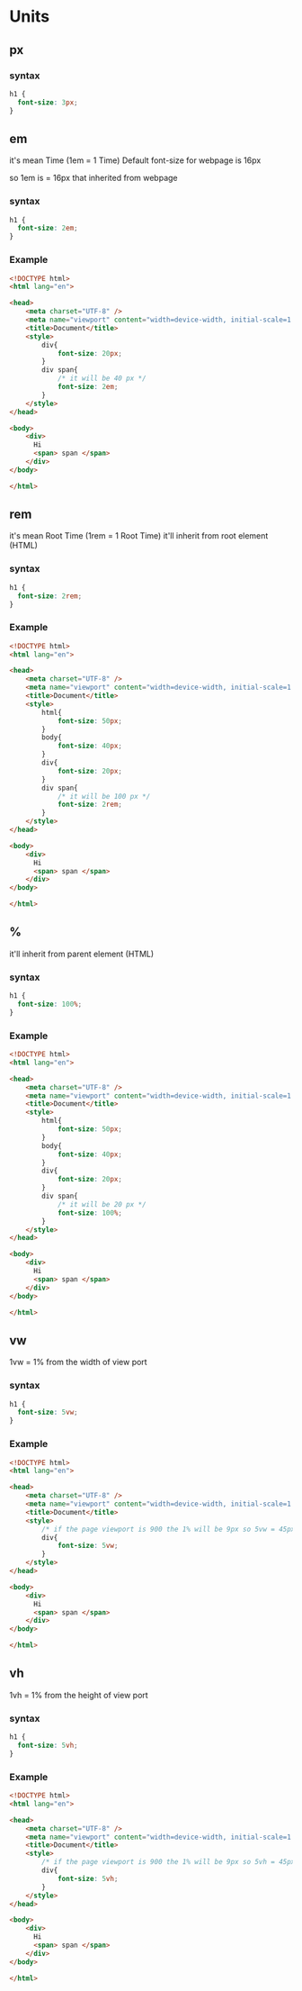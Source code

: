 # Units

## px

### syntax

```css
h1 {
  font-size: 3px;
}
```

## em

it's mean Time (1em = 1 Time)
Default font-size for webpage is 16px

so 1em is = 16px that inherited from webpage

### syntax

```css
h1 {
  font-size: 2em;
}
```

### Example

```HTML
<!DOCTYPE html>
<html lang="en">

<head>
    <meta charset="UTF-8" />
    <meta name="viewport" content="width=device-width, initial-scale=1.0" />
    <title>Document</title>
    <style>
        div{
      		font-size: 20px;
      	}
      	div span{
            /* it will be 40 px */
      		font-size: 2em;
      	}
    </style>
</head>

<body>
    <div>
      Hi
      <span> span </span>
    </div>
</body>

</html>
```


## rem

it's mean Root Time (1rem = 1 Root Time)
it'll inherit from root element (HTML)
### syntax

```css
h1 {
  font-size: 2rem;
}
```

### Example

```HTML
<!DOCTYPE html>
<html lang="en">

<head>
    <meta charset="UTF-8" />
    <meta name="viewport" content="width=device-width, initial-scale=1.0" />
    <title>Document</title>
    <style>
        html{
            font-size: 50px;
        }
        body{
            font-size: 40px;
        }
        div{
      		font-size: 20px;
      	}
      	div span{
            /* it will be 100 px */
      		font-size: 2rem;
      	}
    </style>
</head>

<body>
    <div>
      Hi
      <span> span </span>
    </div>
</body>

</html>
```


## %

it'll inherit from parent element (HTML)
### syntax

```css
h1 {
  font-size: 100%;
}
```

### Example

```HTML
<!DOCTYPE html>
<html lang="en">

<head>
    <meta charset="UTF-8" />
    <meta name="viewport" content="width=device-width, initial-scale=1.0" />
    <title>Document</title>
    <style>
        html{
            font-size: 50px;
        }
        body{
            font-size: 40px;
        }
        div{
      		font-size: 20px;
      	}
      	div span{
            /* it will be 20 px */
      		font-size: 100%;
      	}
    </style>
</head>

<body>
    <div>
      Hi
      <span> span </span>
    </div>
</body>

</html>
```

## vw

1vw = 1% from the width of view port
### syntax

```css
h1 {
  font-size: 5vw;
}
```

### Example

```HTML
<!DOCTYPE html>
<html lang="en">

<head>
    <meta charset="UTF-8" />
    <meta name="viewport" content="width=device-width, initial-scale=1.0" />
    <title>Document</title>
    <style>
        /* if the page viewport is 900 the 1% will be 9px so 5vw = 45px */
        div{
      		font-size: 5vw;
      	}
    </style>
</head>

<body>
    <div>
      Hi
      <span> span </span>
    </div>
</body>

</html>
```


## vh

1vh = 1% from the height of view port
### syntax

```css
h1 {
  font-size: 5vh;
}
```

### Example

```HTML
<!DOCTYPE html>
<html lang="en">

<head>
    <meta charset="UTF-8" />
    <meta name="viewport" content="width=device-width, initial-scale=1.0" />
    <title>Document</title>
    <style>
        /* if the page viewport is 900 the 1% will be 9px so 5vh = 45px */
        div{
      		font-size: 5vh;
      	}
    </style>
</head>

<body>
    <div>
      Hi
      <span> span </span>
    </div>
</body>

</html>
```
